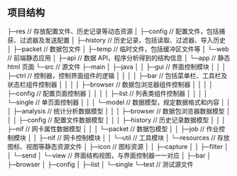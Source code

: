 ## 项目结构

<p>
├─res  //  存放配置文件、历史记录等动态资源
│  ├─config  //  配置文件，包括捕获、过滤器及发送配置
│  ├─history  // 历史记录，包括读取、过滤器、导入历史
│  ├─packet  //  数据包文件
│  ├─temp  //  临时文件，包括缓冲区文件等
│  └─web  //  前端静态应用
│      ├─api  //  数据 API，程序分析得到的结构信息
│      └─app  //  静态 html 页面
└─src  //  源文件
 ├─main
 │  ├─java
 │  │  ├─gui  //  界面控制模块
 │  │  │  ├─ctrl  //  控制器，控制界面组件的逻辑
 │  │  │  │  ├─bar  //  包括菜单栏、工具栏及状态栏组件控制器
 │  │  │  │  ├─browser  //  数据包浏览器组件控制器
 │  │  │  │  ├─config  //  配置页面控制器
 │  │  │  │  ├─list  //  列表类组件控制器
 │  │  │  │  └─single  //  单页面控制器
 │  │  │  └─model  //  数据模型，规定数据格式和内容
 │  │  │      ├─analysis  //  统计分析数据模型
 │  │  │      ├─browser  //  数据包浏览器数据模型
 │  │  │      ├─config  //  配置文件数据模型
 │  │  │      ├─history  //  历史记录数据模型
 │  │  │      ├─nif  //  网卡属性数据模型
 │  │  │      └─packet  //  数据包模型
 │  │  ├─job  //  作业控制模块
 │  │  ├─nif  //  网卡控制模块
 │  │  └─util  //  工具模块
 │  └─resources // 存放图标、视图等静态资源文件
 │      ├─icon  //  图标资源
 │      │  ├─capture
 │      │  ├─filter
 │      │  └─send
 │      └─view  //  界面结构视图，与界面控制器一一对应
 │          ├─bar
 │          ├─browser
 │          ├─config
 │          ├─list
 │          └─single
 └─test  //  测试源文件
</p>